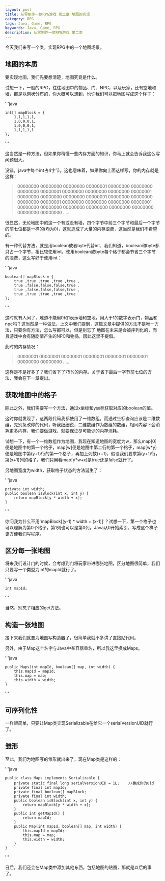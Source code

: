 ```yaml
---
layout: post
title: 从零制作一款RPG游戏 第二章 地图的实现
category: RPG
tags: Java, Game, RPG
keywords: Java, Game, RPG
description: 从零制作一款RPG游戏 第二章
---
```


今天我们来写一个类，实现RPG中的一个地图场景。

## 地图的本质
要实现地图，我们先要想清楚，地图究竟是什么。

试想一下，一般的RPG，往往地图中的物品、门、NPC，以及玩家，还有空地和墙，都是以网状分布的，你大概可以想到，也许我们可以把地图写成这个样子：

'''java

    int[] mapBlock = {
        1,1,1,1,1,
        1,0,0,0,1,
        1,0,0,0,1,
        1,1,1,1,1
    };

'''

这当然是一种方法，但如果你稍懂一些内存方面的知识，你马上就会告诉我这么写问题很大。

没错，java中每个int占4字节，这也意味着，如果你向上面这样写，你的内存就是这样：

>00000000 00000000 00000000 00000001
>00000000 00000000 00000000 00000001
>00000000 00000000 00000000 00000001
>00000000 00000000 00000000 00000001
>00000000 00000000 00000000 00000001
>00000000 00000000 00000000 00000001
>00000000 00000000 00000000 00000000
>00000000 00000000 00000000 00000000
>……

很显然，无论地图中的这一个有或没有墙，四个字节中前三个字节和最后一个字节的前七位都是一样的(均为0)，这就造成了大量的内存浪费，这当然是我们不希望的。

有一种代替方法，就是用boolean或者byte代替int，我们知道，boolean和byte都只占一个字节，相比较使用int，使用boolean或byte每个格子都会节省三个字节的浪费，这么写好于使用int：

'''java

    boolean[] mapBlock = {
        true ,true ,true ,true ,true ,
        true ,false,false,false,true ,
        true ,false,false,false,true ,
        true ,true ,true ,true ,true 
    };

'''

这时就有人问了，难道不能用0和1表示墙和空地，用大于1的数字表示门，物品和npc吗？这当然是一种做法，上文中我们提到，这篇文章中提供的方法不是唯一方法，只要你有方法，怎么写都可以，但是别忘了 地图在未来是会被序列化的，而且游戏中会有随剧情产生的NPC和物品，因此这里不提倡。

此时的内存情况：

>00000001 00000001 00000001 00000001
>00000001 00000001 00000000 00000000
>……

这样是不是好多了？我们省下了75%的内存。关于省下最后一字节前七位的方法，我会在下一章提出。

## 获取地图中的格子
除此之外，我们需要写一个方法，通过x坐标和y坐标获取对应的boolean的值。

这时你就发现了，这两段代码我都使用了一维数组，而通过坐标查询应该是二维数组，先别急改你的代码，听我细细说，二维数组作为数组的数组，相同内容下会消耗更多内存，我们要做游戏，就要保证尽可能少的内存消耗。

试想一下，有一个一维数组作为地图，我现在知道地图的宽度为w，那么map[0]便是地图中的第一个格子，map[w]便是地图中第二行的第一个格子，map[w\*y]便是地图中第(y+1)行的第一个格子，再加上列数(x+1)，假设我们要求第(y+1)行，第(x+1)列的格子，我们只用看map[y\*w+x]是true还是false就行了。

另地图宽度为width，获取格子状态的方法诞生了：

'''java

    private int width;
    public boolean isBlock(int x, int y) {
        return mapBlock[y * width + x];
    }

'''

你问我为什么不用'mapBlock[(y-1) * width + (x-1)]'？试想一下，第一个格子也可以理解为第0个格子，第1列也可以是第0列，Java从0开始索引，写成这个样子更方便我们写程序。

## 区分每一张地图
将来我们设计门的时候，会考虑到门将玩家带进哪张地图，区分地图很简单，我们只要写一个类型为int的mapId就行了。

'''java

    int mapId;

'''

当然，别忘了相应的get方法。

## 构造一张地图
接下来我们就要为地图写构造器了，很简单我就不多讲了直接贴代码。

另外，由于Map这个名字与Java中某容器重名，所以我这里换成Maps。

'''java

    public Maps(int mapId, boolean[] map, int width) {
        this.mapId = mapId;
        this.map = map;
        this.width = width;
    }

'''

## 可序列化性
一样很简单，只要让Map类实现Serializable在给它一个serialVersionUID就行了。

## 雏形
至此，我们为地图写的雏形就出来了，现在Map类是这样的：

'''java

    public class Maps implements Serializable {
        private static final long serialVersionUID = 1L;    //换成你的uid
        private final int mapId;
        private final boolean[] mapBlock;
        private final int width;
        public boolean isBlock(int x, int y) {
            return mapBlock[y * width + x];
        }
        public int getMapId() {
            return mapId;
        }
        public Map(int mapId, boolean[] map, int width) {
            this.mapId = mapId;
            this.map = map;
            this.width = width;
        }
    }

'''

日后，我们还会在Map类中添加其他东西，包括地图的贴图，那就是以后的事了。